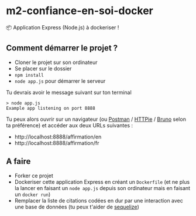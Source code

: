 # m2-confiance-en-soi-docker

📦 Application Express (Node.js) à dockeriser !

## Comment démarrer le projet ?

- Cloner le projet sur son ordinateur
- Se placer sur le dossier
- `npm install`
- `node app.js` pour démarrer le serveur

Tu devrais avoir le message suivant sur ton terminal

```shell
> node app.js
Example app listening on port 8888
```

Tu peux alors ouvrir sur un navigateur (ou [Postman](https://www.postman.com/) / [HTTPie](https://httpie.io/) / [Bruno](https://www.usebruno.com/) selon ta préférence) et accéder aux deux URLs suivantes :

- http://localhost:8888/affirmation/en
- http://localhost:8888/affirmation/fr

## A faire

- Forker ce projet
- Dockeriser cette application Express en créant un `Dockerfile` (et ne plus la lancer en faisant un `node app.js` depuis son ordinateur mais en faisant un `docker run`)
- Remplacer la liste de citations codées en dur par une interaction avec une base de données (tu peux t'aider de [sequelize](https://sequelize.org/))
